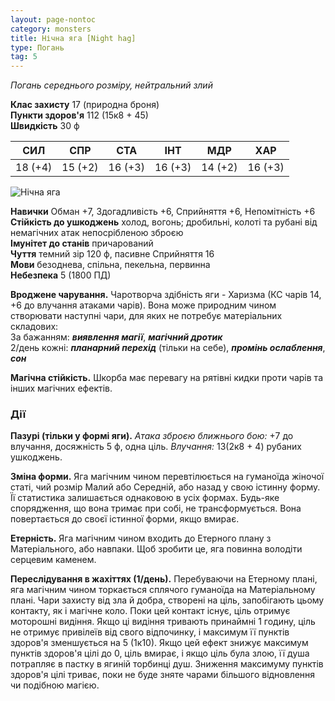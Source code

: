 ```yaml
---
layout: page-nontoc
category: monsters
title: Нічна яга [Night hag]
type: Погань
tag: 5
---
```


_Погань середнього розміру, нейтральний злий_

**Клас захисту** 17 (природна броня)    
**Пункти здоров'я** 112 (15к8 + 45)    
**Швидкість** 30 ф

| СИЛ     | СПР     | СТА     | ІНТ     | МДР     | ХАР     |
| ------- | ------- | ------- | ------- | ------- | ------- |
| 18 (+4) | 15 (+2) | 16 (+3) | 16 (+3) | 14 (+2) | 16 (+3) |

![Нічна яга](https://www.dndbeyond.com/avatars/thumbnails/30788/622/1000/1000/638062177695355747.png)

**Навички** Обман +7, Здогадливість +6, Сприйняття +6, Непомітність +6    
**Стійкість до ушкоджень** холод, вогонь; дробильні, колоті та рубані від немагічних атак непосрібленою зброєю    
**Імунітет до станів** причарований    
**Чуття** темний зір 120 ф, пасивне Сприйняття 16    
**Мови** безоднева, спільна, пекельна, первинна    
**Небезпека** 5 (1800 ПД)

**Вроджене чарування.** Чаротворча здібність яги - Харизма (КС чарів 14, +6 до влучання атаками чарів). Вона може природним чином створювати наступні чари, для яких не потребує матеріальних складових:    
За бажанням: **_виявлення магії_**, **_магічний дротик_**    
2/день кожні: **_планарний перехід_** (тільки на себе), **_промінь ослаблення_**, **_сон_**    

**Магічна стійкість.** Шкорба має перевагу на рятівні кидки проти чарів та інших магічних ефектів.

### Дії
**Пазурі (тільки у формі яги).** _Атака зброєю ближнього бою:_ +7 до влучання, досяжність 5 ф, одна ціль. _Влучання:_ 13(2к8 + 4) рубаних ушкоджень.    

**Зміна форми.** Яга магічним чином перевтілюється на гуманоїда жіночої статі, чий розмір Малий або Середній, або назад у свою істинну форму. Її статистика залишається однаковою в усіх формах. Будь-яке спорядження, що вона тримає при собі, не трансформується. Вона повертається до своєї істинної форми, якщо вмирає.    

**Етерність.** Яга магічним чином входить до Етерного плану з Матеріального, або навпаки. Щоб зробити це, яга повинна володіти серцевим каменем.    

**Переслідування в жахіттях (1/день).** Перебуваючи на Етерному плані, яга магічним чином торкається сплячого гуманоїда на Матеріальному плані. Чари захисту від зла й добра, створені на ціль, запобігають цьому контакту, як і магічне коло. Поки цей контакт існує, ціль отримує моторошні видіння. Якщо ці видіння тривають принаймні 1 годину, ціль не отримує привілеїв від свого відпочинку, і максимум її пунктів здоров'я зменшується на 5 (1к10). Якщо цей ефект знижує максимум пунктів здоров'я цілі до 0, ціль вмирає, і якщо ціль була злою, її душа потрапляє в пастку в ягиній торбинці душ. Зниження максимуму пунктів здоров'я цілі триває, поки не буде зняте чарами більшого відновлення чи подібною магією.
